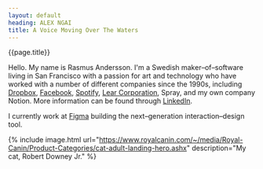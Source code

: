 ```yaml
---
layout: default
heading: ALEX NGAI
title: A Voice Moving Over The Waters
---
```

<div class="title">{{page.title}}</div>

Hello. My name is Rasmus Andersson.
I'm a Swedish maker–of–software living in San Francisco with a passion for art and technology
who have worked with a number of different companies since the 1990s, including 
[Dropbox](https://www.dropbox.com/jobs/product/design),
[Facebook](https://facebook.com/design),
[Spotify](https://www.spotify.com/),
[Lear Corporation](http://lear.com/),
Spray, and my own company Notion.
More information can be found through [LinkedIn](http://www.linkedin.com/in/rasmusandersson).

I currently work at [Figma](https://www.figma.com/) building the next–generation interaction–design tool.

{% include image.html url="https://www.royalcanin.com/~/media/Royal-Canin/Product-Categories/cat-adult-landing-hero.ashx" description="My cat, Robert Downey Jr." %}
